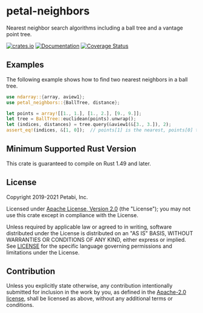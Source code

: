 # petal-neighbors

Nearest neighbor search algorithms including a ball tree and a vantage point tree.

[![crates.io](https://img.shields.io/crates/v/petal-neighbors)](https://crates.io/crates/petal-neighbors)
[![Documentation](https://docs.rs/petal-neighbors/badge.svg)](https://docs.rs/petal-neighbors)
[![Coverage Status](https://codecov.io/gh/petabi/petal-neighbors/branch/master/graphs/badge.svg)](https://codecov.io/gh/petabi/petal-neighbors)

## Examples

The following example shows how to find two nearest neighbors in a ball tree.

```rust
use ndarray::{array, aview1};
use petal_neighbors::{BallTree, distance};

let points = array![[1., 1.], [1., 2.], [9., 9.]];
let tree = BallTree::euclidean(points).unwrap();
let (indices, distances) = tree.query(&aview1(&[3., 3.]), 2);
assert_eq!(indices, &[1, 0]);  // points[1] is the nearest, points[0] the next.
```

## Minimum Supported Rust Version

This crate is guaranteed to compile on Rust 1.49 and later.

## License

Copyright 2019-2021 Petabi, Inc.

Licensed under [Apache License, Version 2.0][apache-license] (the "License");
you may not use this crate except in compliance with the License.

Unless required by applicable law or agreed to in writing, software distributed
under the License is distributed on an "AS IS" BASIS, WITHOUT WARRANTIES OR
CONDITIONS OF ANY KIND, either express or implied. See [LICENSE](LICENSE) for
the specific language governing permissions and limitations under the License.

## Contribution

Unless you explicitly state otherwise, any contribution intentionally submitted
for inclusion in the work by you, as defined in the [Apache-2.0
license][apache-license], shall be licensed as above, without any additional
terms or conditions.

[apache-license]: http://www.apache.org/licenses/LICENSE-2.0
